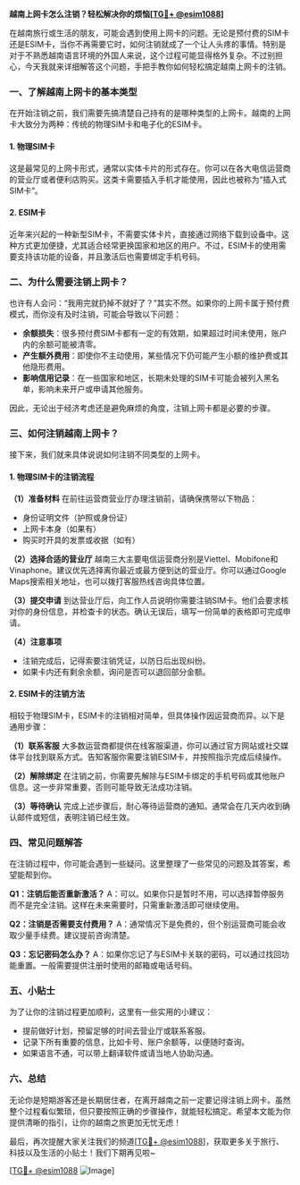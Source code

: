 **越南上网卡怎么注销？轻松解决你的烦恼[[TG💪+ @esim1088](https://t.me/s/esim1088)]**

在越南旅行或生活的朋友，可能会遇到使用上网卡的问题。无论是预付费的SIM卡还是ESIM卡，当你不再需要它时，如何注销就成了一个让人头疼的事情。特别是对于不熟悉越南语言环境的外国人来说，这个过程可能显得格外复杂。不过别担心，今天我就来详细解答这个问题，手把手教你如何轻松搞定越南上网卡的注销。

### 一、了解越南上网卡的基本类型

在开始注销之前，我们需要先搞清楚自己持有的是哪种类型的上网卡。越南的上网卡大致分为两种：传统的物理SIM卡和电子化的ESIM卡。

#### 1. 物理SIM卡
这是最常见的上网卡形式，通常以实体卡片的形式存在。你可以在各大电信运营商的营业厅或者便利店购买。这类卡需要插入手机才能使用，因此也被称为“插入式SIM卡”。

#### 2. ESIM卡
近年来兴起的一种新型SIM卡，不需要实体卡片，直接通过网络下载到设备中。这种方式更加便捷，尤其适合经常更换国家和地区的用户。不过，ESIM卡的使用需要支持该功能的设备，并且激活后也需要绑定手机号码。

### 二、为什么需要注销上网卡？

也许有人会问：“我用完就扔掉不就好了？”其实不然。如果你的上网卡属于预付费模式，而你没有及时注销，可能会导致以下问题：

- **余额损失**：很多预付费SIM卡都有一定的有效期，如果超过时间未使用，账户内的余额可能被清零。
- **产生额外费用**：即使你不主动使用，某些情况下仍可能产生小额的维护费或其他隐形费用。
- **影响信用记录**：在一些国家和地区，长期未处理的SIM卡可能会被列入黑名单，影响未来开户或申请其他服务。

因此，无论出于经济考虑还是避免麻烦的角度，注销上网卡都是必要的步骤。

### 三、如何注销越南上网卡？

接下来，我们就来具体说说如何注销不同类型的上网卡。

#### 1. 物理SIM卡的注销流程

**（1）准备材料**
在前往运营商营业厅办理注销前，请确保携带以下物品：
- 身份证明文件（护照或身份证）
- 上网卡本身（如果有）
- 购买时开具的发票或收据（如有）

**（2）选择合适的营业厅**
越南三大主要电信运营商分别是Viettel、Mobifone和Vinaphone。建议优先选择离你最近或最方便到达的营业厅。你可以通过Google Maps搜索相关地址，也可以拨打客服热线咨询具体位置。

**（3）提交申请**
到达营业厅后，向工作人员说明你需要注销SIM卡。他们会要求核对你的身份信息，并检查卡的状态。确认无误后，填写一份简单的表格即可完成申请。

**（4）注意事项**
- 注销完成后，记得索要注销凭证，以防日后出现纠纷。
- 如果卡内还有剩余余额，询问是否可以退回部分金额。

#### 2. ESIM卡的注销方法

相较于物理SIM卡，ESIM卡的注销相对简单，但具体操作因运营商而异。以下是通用步骤：

**（1）联系客服**
大多数运营商都提供在线客服渠道，你可以通过官方网站或社交媒体平台找到联系方式。告知客服你需要注销ESIM卡，并按照指示完成后续操作。

**（2）解除绑定**
在注销之前，你需要先解除与ESIM卡绑定的手机号码或其他账户信息。这一步非常重要，否则可能导致无法成功注销。

**（3）等待确认**
完成上述步骤后，耐心等待运营商的通知。通常会在几天内收到确认邮件或短信，表明注销已经生效。

### 四、常见问题解答

在注销过程中，你可能会遇到一些疑问。这里整理了一些常见的问题及其答案，希望能帮到你。

**Q1：注销后能否重新激活？**
A：可以。如果你只是暂时不用，可以选择暂停服务而不是完全注销。这样在未来需要时，只需重新激活即可继续使用。

**Q2：注销是否需要支付费用？**
A：通常情况下是免费的，但个别运营商可能会收取少量手续费。建议提前咨询清楚。

**Q3：忘记密码怎么办？**
A：如果你忘记了与ESIM卡关联的密码，可以通过找回功能重置。一般需要提供注册时使用的邮箱或电话号码。

### 五、小贴士

为了让你的注销过程更加顺利，这里有一些实用的小建议：
- 提前做好计划，预留足够的时间去营业厅或联系客服。
- 记录下所有重要的信息，比如卡号、账户余额等，以便随时查询。
- 如果语言不通，可以带上翻译软件或请当地人协助沟通。

### 六、总结

无论你是短期游客还是长期居住者，在离开越南之前一定要记得注销上网卡。虽然整个过程看似繁琐，但只要按照正确的步骤操作，就能轻松搞定。希望本文能为你提供清晰的指引，让你的越南之旅更加无忧无虑！

最后，再次提醒大家关注我们的频道[[TG💪+ @esim1088](https://t.me/s/esim1088)]，获取更多关于旅行、科技以及生活的小贴士！我们下期再见啦~

[[TG💪+ @esim1088](https://t.me/s/esim1088) ![Image](https://i.postimg.cc/4NQfJmqS/Snipaste-2025-05-13-00-14-12.png)]